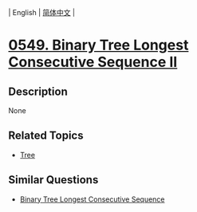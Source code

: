 
| English | [简体中文](README.md) |
# [0549. Binary Tree Longest Consecutive Sequence II](https://leetcode-cn.com/problems/binary-tree-longest-consecutive-sequence-ii/)
## Description
None
## Related Topics
- [Tree](https://leetcode-cn.com/tag/tree)
## Similar Questions
- [Binary Tree Longest Consecutive Sequence](../binary-tree-longest-consecutive-sequence/README_EN.md)
